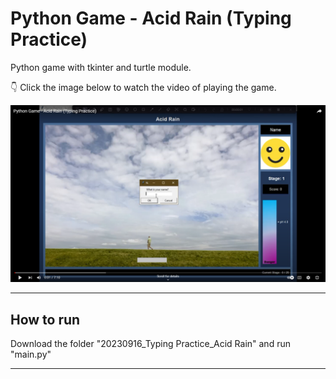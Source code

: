 # Python Game - Acid Rain (Typing Practice)

Python game with tkinter and turtle module.

👇 Click the image below to watch the video of playing the game.

[![Acid Rain Game](others/image_for_youtube_link.png)](https://youtu.be/ZHuDumPq3Cw?si=cN-AKU_MWBznOouh)


---

## How to run

Download the folder "20230916_Typing Practice_Acid Rain" and run "main.py"

---